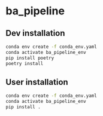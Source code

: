 # ba_pipeline

## Dev installation

```bash
conda env create -f conda_env.yaml
conda activate ba_pipeline_env
pip install poetry
poetry install
```

## User installation

```bash
conda env create -f conda_env.yaml
conda activate ba_pipeline_env
pip install .
```
